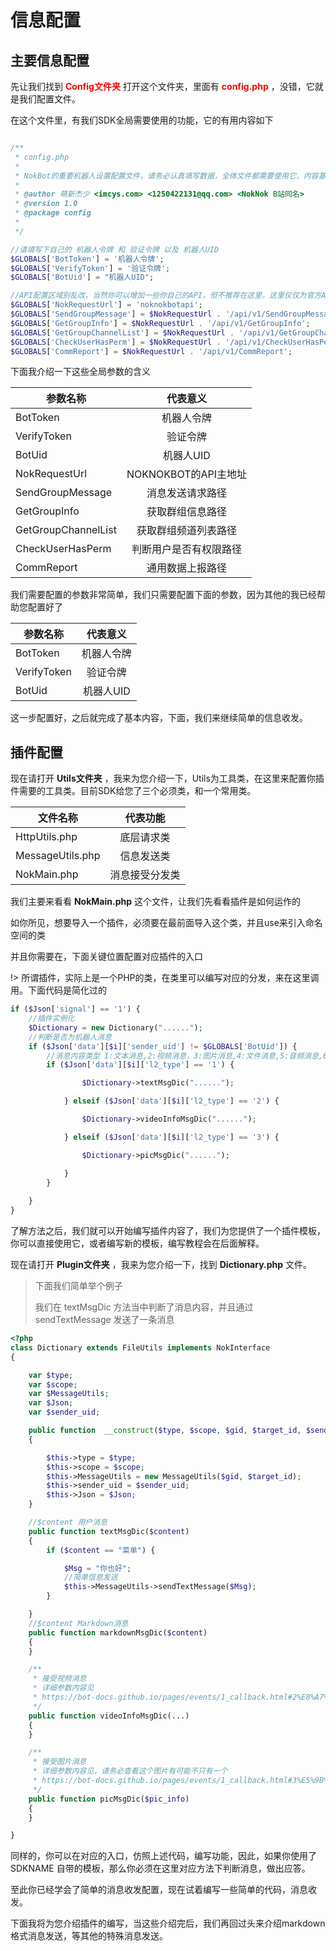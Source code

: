 # 信息配置

## 主要信息配置

先让我们找到 **<font color=red>Config文件夹</font>** 打开这个文件夹，里面有 **<font color=red>config.php</font>** ，没错，它就是我们配置文件。

在这个文件里，有我们SDK全局需要使用的功能，它的有用内容如下

```php

/** 
 * config.php 
 * 
 * NokBot的重要机器人设置配置文件，请务必认真填写数据，全体文件都需要使用它，内容基本写死，因此就不写成类了，需要的文件拉取直接用
 * 
 * @author 萌新杰少 <imcys.com> <1250422131@qq.com> <NokNok B站同名>
 * @version 1.0 
 * @package config 
 *
 */

//请填写下自己的 机器人令牌 和 验证令牌 以及 机器人UID
$GLOBALS['BotToken'] = '机器人令牌';
$GLOBALS['VerifyToken'] = '验证令牌';
$GLOBALS['BotUid'] = "机器人UID";

//API配置区域别乱改，当然你可以增加一些你自己的API，但不推荐在这里，这里仅仅为官方API留接口，以免混淆
$GLOBALS['NokRequestUrl'] = 'noknokbotapi';
$GLOBALS['SendGroupMessage'] = $NokRequestUrl . '/api/v1/SendGroupMessage';
$GLOBALS['GetGroupInfo'] = $NokRequestUrl . '/api/v1/GetGroupInfo';
$GLOBALS['GetGroupChannelList'] = $NokRequestUrl . '/api/v1/GetGroupChannelList';
$GLOBALS['CheckUserHasPerm'] = $NokRequestUrl . '/api/v1/CheckUserHasPerm';
$GLOBALS['CommReport'] = $NokRequestUrl . '/api/v1/CommReport';

```

下面我介绍一下这些全局参数的含义

| 参数名称            |        代表意义        |
| ------------------- | :--------------------: |
| BotToken            |       机器人令牌       |
| VerifyToken         |        验证令牌        |
| BotUid              |       机器人UID        |
| NokRequestUrl       |  NOKNOKBOT的API主地址  |
| SendGroupMessage    |    消息发送请求路径    |
| GetGroupInfo        |    获取群组信息路径    |
| GetGroupChannelList |  获取群组频道列表路径  |
| CheckUserHasPerm    | 判断用户是否有权限路径 |
| CommReport          |    通用数据上报路径    |


我们需要配置的参数非常简单，我们只需要配置下面的参数，因为其他的我已经帮助您配置好了

| 参数名称    |  代表意义  |
| ----------- | :--------: |
| BotToken    | 机器人令牌 |
| VerifyToken |  验证令牌  |
| BotUid      | 机器人UID  |

这一步配置好，之后就完成了基本内容，下面，我们来继续简单的信息收发。

## 插件配置


现在请打开 **Utils文件夹** ，我来为您介绍一下，Utils为工具类，在这里来配置你插件需要的工具类。目前SDK给您了三个必须类，和一个常用类。

| 文件名称         |    代表功能    |
| ---------------- | :------------: |
| HttpUtils.php    |   底层请求类   |
| MessageUtils.php |   信息发送类   |
| NokMain.php      | 消息接受分发类 |

我们主要来看看 **NokMain.php** 这个文件，让我们先看看插件是如何运作的

如你所见，想要导入一个插件，必须要在最前面导入这个类，并且use来引入命名空间的类

并且你需要在，下面关键位置配置对应插件的入口

!> 所谓插件，实际上是一个PHP的类，在类里可以编写对应的分发，来在这里调用。下面代码是简化过的

```php
if ($Json['signal'] == '1') {
    //插件实例化
    $Dictionary = new Dictionary("......");
    //判断是否为机器人消息
    if ($Json['data'][$i]['sender_uid'] != $GLOBALS['BotUid']) {
        //消息内容类型 1:文本消息,2:视频消息，3:图片消息,4:文件消息,5:音频消息,6:信令消息,7:富文本消息8:markdown消息,9:卡片消息,10:系统消息,11:表情消息,12混合消息,13互动消息
        if ($Json['data'][$i]['l2_type'] == '1') {

                $Dictionary->textMsgDic("......");

            } elseif ($Json['data'][$i]['l2_type'] == '2') {

                $Dictionary->videoInfoMsgDic("......");

            } elseif ($Json['data'][$i]['l2_type'] == '3') {

                $Dictionary->picMsgDic("......");

            }
        }
            
    }
}
```


了解方法之后，我们就可以开始编写插件内容了，我们为您提供了一个插件模板，你可以直接使用它，或者编写新的模板，编写教程会在后面解释。

现在请打开 **Plugin文件夹** ，我来为您介绍一下，找到 **Dictionary.php** 文件。

> 下面我们简单举个例子
> 
> 我们在 textMsgDic 方法当中判断了消息内容，并且通过 sendTextMessage 发送了一条消息

```php
<?php
class Dictionary extends FileUtils implements NokInterface
{

    var $type;
    var $scope;
    var $MessageUtils;
    var $Json;
    var $sender_uid;

    public function  __construct($type, $scope, $gid, $target_id, $sender_uid, $Json)
    {

        $this->type = $type;
        $this->scope = $scope;
        $this->MessageUtils = new MessageUtils($gid, $target_id);
        $this->sender_uid = $sender_uid;
        $this->Json = $Json;
    }

    //$content 用户消息
    public function textMsgDic($content)
    {
        if ($content == "菜单") {

            $Msg = "你也好";
            //简单信息发送
            $this->MessageUtils->sendTextMessage($Msg);
        }

    }
    //$content Markdown消息
    public function markdownMsgDic($content)
    {
    }

    /**
     * 接受视频消息
     * 详细参数内容见
     * https://bot-docs.github.io/pages/events/1_callback.html#2%E8%A7%86%E9%A2%91%E6%B6%88%E6%81%AF
     */
    public function videoInfoMsgDic(...)
    {
    }

    /**
     * 接受图片消息
     * 详细参数内容见，请务必查看这个图片有可能不只有一个
     * https://bot-docs.github.io/pages/events/1_callback.html#3%E5%9B%BE%E7%89%87%E6%B6%88%E6%81%AF
     */
    public function picMsgDic($pic_info)
    {
    }

}
```

同样的，你可以在对应的入口，仿照上述代码，编写功能，因此，如果你使用了 SDKNAME 自带的模板，那么你必须在这里对应方法下判断消息，做出应答。

至此你已经学会了简单的消息收发配置，现在试着编写一些简单的代码，消息收发。

下面我将为您介绍插件的编写，当这些介绍完后，我们再回过头来介绍markdown格式消息发送，等其他的特殊消息发送。






